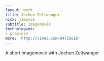 ```yaml
---
layout: work
title: Jochen Zeltwanger
nick: jzmovie
subtitle: Imagemovie
technologies:
- premiere
more: 'http://vimeo.com/94755616'
---
```

A short imagemovie with Jochen Zeltwanger

